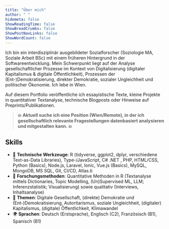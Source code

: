 ```yaml
---
title: "Über mich"
author: " "
hidemeta: false
ShowReadingTime: false
ShowBreadCrumbs: false
ShowPostNavLinks: false
ShowWordCount: false
---
```


Ich bin ein interdisziplinär ausgebildeter Sozialforscher (Soziologie MA, Soziale Arbeit BSc) mit einem früheren Hintergrund in der Softwareentwicklung. Mein Schwerpunkt liegt auf der Analyse gesellschaftlicher Prozesse im 
Kontext von Digitalisierung (digitaler Kapitalismus & digitale Öffentlichkeit), Prozessen der (Ent-)Demokratisierung, direkter Demokratie, sozialer Ungleichheit und politischer Ökonomie. Ich lebe in Wien.

<!--Durch mein Studium der Sozialen Arbeit (BSc) und Soziologie (MA), einer Ausbildung als Softwareentwickler sowie meiner Praxiserfahrung in unterschiedlichen Bereichen der Sozialen Arbeit (ca. 8 Jahre), der Softwareentwicklung (ca. 9 Jahre) und als soziologischer Hilfsassistent an der Uni (2 Jahre), 
bringe ich fundiertes Feldverständnis und ein breites Wissens- und Erfahrungsspektrum mit.-->

Auf diesem Portfolio veröffentliche ich essayistische Texte, kleine Projekte in quantitativer Textanalyse, technische Blogposts oder Hinweise auf Preprints/Publikationen.

> **:boom: Aktuell suche ich eine Position (Wien/Remote), in der ich gesellschaftlich relevante Fragestellungen datenbasiert analysieren und mitgestalten kann. :boom:**


## Skills

- 🧰 **Technische Werkzeuge**: R (tidyverse, ggplot2, dplyr, verschiedene Text-as-Data Libraries), Type-/JavaScript, C# .NET , PHP, HTML/CSS, Python (Basics), Node.js, Laravel, Ionic, Vue.js (Basics), MySQL, MongoDB, MS SQL, Git, CI/CD, Atlas.ti
- 🧰 **Forschungsmethoden**: Quantitative Methoden in R (Textanalyse mittels Dictionaries, Topic Modelling, (Un)Supervised ML, LLM; Inferenzstatistik; Visualisierung) sowie qualitativ (Interviews, Inhaltsanalyse)
- 💬 **Themen**: Digitale Gesellschaft, (direkte) Demokratie und (Ent-)Demokratisierung, Autoritarismus, soziale Ungleichheit, (digitaler) Kapitalismus, (digitale) Öffentlichkeit, Klimawandel
- 🌍 **Sprachen**: Deutsch (Erstsprache), Englisch (C2), Französisch (B1), Spanisch (B1)